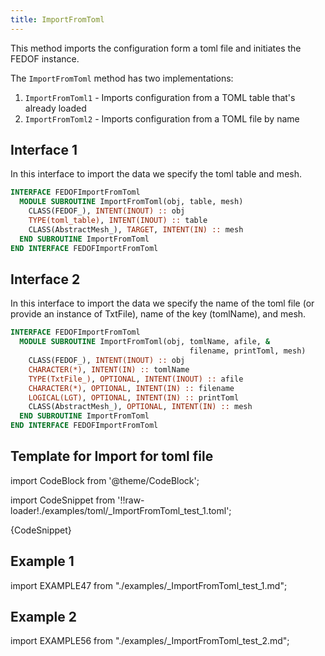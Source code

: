 ```yaml
---
title: ImportFromToml
---
```


This method imports the configuration form a toml file and initiates the FEDOF instance.

The `ImportFromToml` method has two implementations:

1. `ImportFromToml1` - Imports configuration from a TOML table that's already loaded
2. `ImportFromToml2` - Imports configuration from a TOML file by name

## Interface 1

In this interface to import the data we specify the toml table and mesh.

```fortran
INTERFACE FEDOFImportFromToml
  MODULE SUBROUTINE ImportFromToml(obj, table, mesh)
    CLASS(FEDOF_), INTENT(INOUT) :: obj
    TYPE(toml_table), INTENT(INOUT) :: table
    CLASS(AbstractMesh_), TARGET, INTENT(IN) :: mesh
  END SUBROUTINE ImportFromToml
END INTERFACE FEDOFImportFromToml
```

## Interface 2

In this interface to import the data we specify the name of the toml file (or provide an instance of TxtFile), name of the key (tomlName), and mesh.

```fortran
INTERFACE FEDOFImportFromToml
  MODULE SUBROUTINE ImportFromToml(obj, tomlName, afile, &
                                        filename, printToml, mesh)
    CLASS(FEDOF_), INTENT(INOUT) :: obj
    CHARACTER(*), INTENT(IN) :: tomlName
    TYPE(TxtFile_), OPTIONAL, INTENT(INOUT) :: afile
    CHARACTER(*), OPTIONAL, INTENT(IN) :: filename
    LOGICAL(LGT), OPTIONAL, INTENT(IN) :: printToml
    CLASS(AbstractMesh_), OPTIONAL, INTENT(IN) :: mesh
  END SUBROUTINE ImportFromToml
END INTERFACE FEDOFImportFromToml
```

## Template for Import for toml file

import CodeBlock from '@theme/CodeBlock';

import CodeSnippet from '!!raw-loader!./examples/toml/_ImportFromToml_test_1.toml';

<CodeBlock language="toml">{CodeSnippet}</CodeBlock>

## Example 1

import EXAMPLE47 from "./examples/_ImportFromToml_test_1.md";

<EXAMPLE47 />

## Example 2

import EXAMPLE56 from "./examples/_ImportFromToml_test_2.md";

<EXAMPLE56 />
